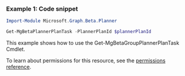 ### Example 1: Code snippet

```powershell
Import-Module Microsoft.Graph.Beta.Planner

Get-MgBetaPlannerPlanTask -PlannerPlanId $plannerPlanId
```
This example shows how to use the Get-MgBetaGroupPlannerPlanTask Cmdlet.

To learn about permissions for this resource, see the [permissions reference](/graph/permissions-reference).

